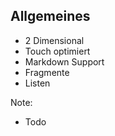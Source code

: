 ## <i class="fa fa-play" aria-hidden="true"></i> Allgemeines
* <!-- .element: class="fragment" -->2 Dimensional
* <!-- .element: class="fragment" -->Touch optimiert
* <!-- .element: class="fragment" -->Markdown Support
* <!-- .element: class="fragment" -->Fragmente
* <!-- .element: class="fragment" -->Listen

Note:
- Todo
